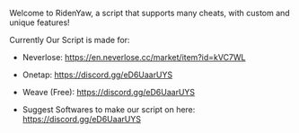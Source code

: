 Welcome to RidenYaw, a script that supports many cheats, with custom and unique features!

Currently Our Script is made for:
- Neverlose: https://en.neverlose.cc/market/item?id=kVC7WL
- Onetap: https://discord.gg/eD6UaarUYS
- Weave (Free): https://discord.gg/eD6UaarUYS

- Suggest Softwares to make our script on here: https://discord.gg/eD6UaarUYS

